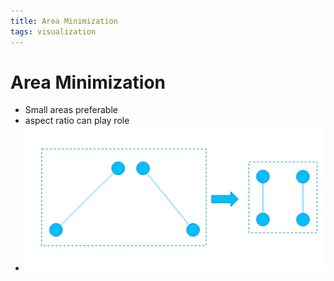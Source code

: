 ```yaml
---
title: Area Minimization
tags: visualization
---
```


# Area Minimization
- Small areas preferable
- aspect ratio can play role
- ![im](assets/Pasted%20Image%2020220418123113.png)
























































































